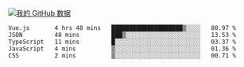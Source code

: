 [![我的 GitHub 数据](https://github-readme-stats.vercel.app/api?username=unbrain&?theme=dark)]()

<!--START_SECTION:waka-->
```text
Vue.js       4 hrs 48 mins   ████████████████████▒░░░░   80.97 % 
JSON         48 mins         ███▒░░░░░░░░░░░░░░░░░░░░░   13.53 % 
TypeScript   11 mins         █░░░░░░░░░░░░░░░░░░░░░░░░   03.37 % 
JavaScript   4 mins          ▒░░░░░░░░░░░░░░░░░░░░░░░░   01.36 % 
CSS          2 mins          ▒░░░░░░░░░░░░░░░░░░░░░░░░   00.71 % 
```
<!--END_SECTION:waka-->
